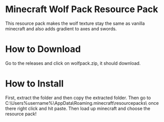 # Minecraft Wolf Pack Resource Pack
This resource pack makes the wolf texture stay the same as vanilla minecraft and also adds gradient to axes and swords.

# How to Download
Go to the releases and click on wolfpack.zip, it should download.

# How to Install
First, extract the folder and then copy the extracted folder. Then go to C:\Users\%username%\AppData\Roaming\.minecraft\resourcepacks\ once there right click and hit paste. Then load up minecraft and choose the resource pack!
